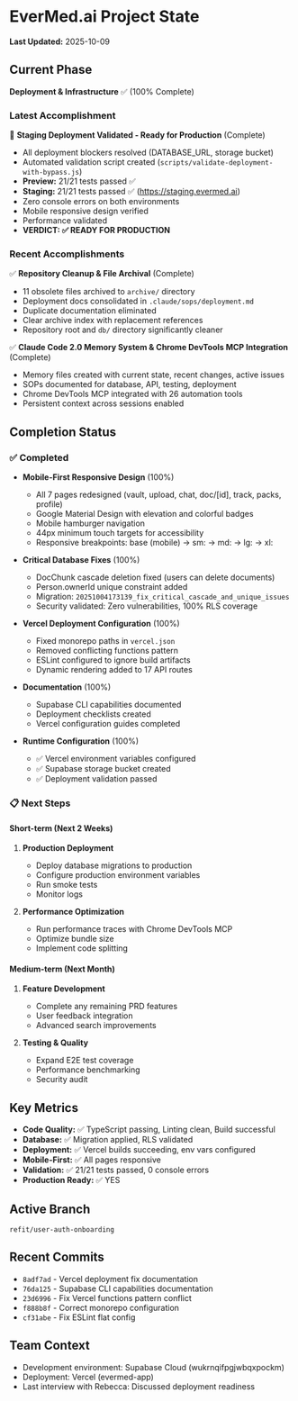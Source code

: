 # EverMed.ai Project State

**Last Updated:** 2025-10-09

## Current Phase
**Deployment & Infrastructure** ✅ (100% Complete)

### Latest Accomplishment
🎉 **Staging Deployment Validated - Ready for Production** (Complete)
- All deployment blockers resolved (DATABASE_URL, storage bucket)
- Automated validation script created (`scripts/validate-deployment-with-bypass.js`)
- **Preview:** 21/21 tests passed ✅
- **Staging:** 21/21 tests passed ✅ (https://staging.evermed.ai)
- Zero console errors on both environments
- Mobile responsive design verified
- Performance validated
- **VERDICT: ✅ READY FOR PRODUCTION**

### Recent Accomplishments
✅ **Repository Cleanup & File Archival** (Complete)
- 11 obsolete files archived to `archive/` directory
- Deployment docs consolidated in `.claude/sops/deployment.md`
- Duplicate documentation eliminated
- Clear archive index with replacement references
- Repository root and `db/` directory significantly cleaner

✅ **Claude Code 2.0 Memory System & Chrome DevTools MCP Integration** (Complete)
- Memory files created with current state, recent changes, active issues
- SOPs documented for database, API, testing, deployment
- Chrome DevTools MCP integrated with 26 automation tools
- Persistent context across sessions enabled

## Completion Status

### ✅ Completed
- **Mobile-First Responsive Design** (100%)
  - All 7 pages redesigned (vault, upload, chat, doc/[id], track, packs, profile)
  - Google Material Design with elevation and colorful badges
  - Mobile hamburger navigation
  - 44px minimum touch targets for accessibility
  - Responsive breakpoints: base (mobile) → sm: → md: → lg: → xl:

- **Critical Database Fixes** (100%)
  - DocChunk cascade deletion fixed (users can delete documents)
  - Person.ownerId unique constraint added
  - Migration: `20251004173139_fix_critical_cascade_and_unique_issues`
  - Security validated: Zero vulnerabilities, 100% RLS coverage

- **Vercel Deployment Configuration** (100%)
  - Fixed monorepo paths in `vercel.json`
  - Removed conflicting functions pattern
  - ESLint configured to ignore build artifacts
  - Dynamic rendering added to 17 API routes

- **Documentation** (100%)
  - Supabase CLI capabilities documented
  - Deployment checklists created
  - Vercel configuration guides completed

- **Runtime Configuration** (100%)
  - ✅ Vercel environment variables configured
  - ✅ Supabase storage bucket created
  - ✅ Deployment validation passed

### 📋 Next Steps

#### Short-term (Next 2 Weeks)
1. **Production Deployment**
   - Deploy database migrations to production
   - Configure production environment variables
   - Run smoke tests
   - Monitor logs

2. **Performance Optimization**
   - Run performance traces with Chrome DevTools MCP
   - Optimize bundle size
   - Implement code splitting

#### Medium-term (Next Month)
1. **Feature Development**
   - Complete any remaining PRD features
   - User feedback integration
   - Advanced search improvements

2. **Testing & Quality**
   - Expand E2E test coverage
   - Performance benchmarking
   - Security audit

## Key Metrics
- **Code Quality:** ✅ TypeScript passing, Linting clean, Build successful
- **Database:** ✅ Migration applied, RLS validated
- **Deployment:** ✅ Vercel builds succeeding, env vars configured
- **Mobile-First:** ✅ All pages responsive
- **Validation:** ✅ 21/21 tests passed, 0 console errors
- **Production Ready:** ✅ YES

## Active Branch
`refit/user-auth-onboarding`

## Recent Commits
- `8adf7ad` - Vercel deployment fix documentation
- `76da125` - Supabase CLI capabilities documentation
- `23d6996` - Fix Vercel functions pattern conflict
- `f888b8f` - Correct monorepo configuration
- `cf31abe` - Fix ESLint flat config

## Team Context
- Development environment: Supabase Cloud (wukrnqifpgjwbqxpockm)
- Deployment: Vercel (evermed-app)
- Last interview with Rebecca: Discussed deployment readiness
